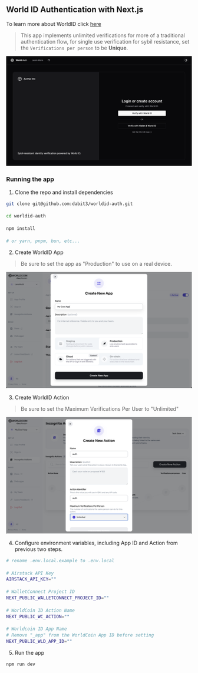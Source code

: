 ## World ID Authentication with Next.js

To learn more about WorldID click [here](https://docs.worldcoin.org/)

> This app implements unlimited verifications for more of a traditional authentication flow, for single use verification for sybil resistance, set the `Verifications per person` to be __Unique__.

<img
  src="world-id.png"
  width="800"
/>

### Running the app

1. Clone the repo and install dependencies

```sh
git clone git@github.com:dabit3/worldid-auth.git

cd worldid-auth

npm install

# or yarn, pnpm, bun, etc...
```

2. Create WorldID App

> Be sure to set the app as "Production" to use on a real device.

<img
  src="wcid-app.png"
  width="700"
/>

3. Create WorldID Action

> Be sure to set the Maximum Verifications Per User to "Unlimited"

<img
  src="wcid-action.png"
  width="700"
/>

4. Configure environment variables, including App ID and Action from previous two steps.

```sh
# rename .env.local.example to .env.local

# Airstack API Key
AIRSTACK_API_KEY=""

# WalletConnect Project ID
NEXT_PUBLIC_WALLETCONNECT_PROJECT_ID=""

# WorldCoin ID Action Name
NEXT_PUBLIC_WC_ACTION=""

# Worldcoin ID App Name
# Remove "_app" from the WorldCoin App ID before setting
NEXT_PUBLIC_WLD_APP_ID=""
```

5. Run the app

```sh
npm run dev
```